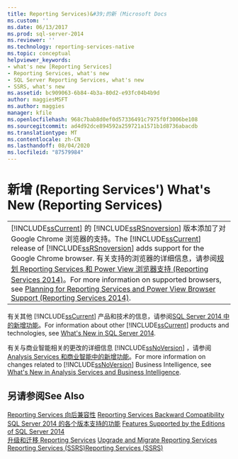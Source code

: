 ```yaml
---
title: Reporting Services)&#39;的新 (Microsoft Docs
ms.custom: ''
ms.date: 06/13/2017
ms.prod: sql-server-2014
ms.reviewer: ''
ms.technology: reporting-services-native
ms.topic: conceptual
helpviewer_keywords:
- what's new [Reporting Services]
- Reporting Services, what's new
- SQL Server Reporting Services, what's new
- SSRS, what's new
ms.assetid: bc909063-6b84-4b3a-80d2-e93fc04b4b9d
author: maggiesMSFT
ms.author: maggies
manager: kfile
ms.openlocfilehash: 968c7bab8d0ef0d57336491c7975f0f3006be108
ms.sourcegitcommit: ad4d92dce894592a259721a1571b1d8736abacdb
ms.translationtype: MT
ms.contentlocale: zh-CN
ms.lasthandoff: 08/04/2020
ms.locfileid: "87579984"
---
```

# <a name="what39s-new-reporting-services"></a><span data-ttu-id="b381a-102">新增 (Reporting Services&#39;) </span><span class="sxs-lookup"><span data-stu-id="b381a-102">What&#39;s New (Reporting Services)</span></span>
  
  
||  
|-|  
|<span data-ttu-id="b381a-103">[!INCLUDE[ssCurrent](../includes/sscurrent-md.md)] 的 [!INCLUDE[ssRSnoversion](../includes/ssrsnoversion-md.md)] 版本添加了对 Google Chrome 浏览器的支持。</span><span class="sxs-lookup"><span data-stu-id="b381a-103">The [!INCLUDE[ssCurrent](../includes/sscurrent-md.md)] release of [!INCLUDE[ssRSnoversion](../includes/ssrsnoversion-md.md)] adds support for the Google Chrome browser.</span></span> <span data-ttu-id="b381a-104">有关支持的浏览器的详细信息，请参阅[规划 Reporting Services 和 Power View 浏览器支持 &#40;Reporting Services 2014&#41;](../../2014/reporting-services/browser-support-for-reporting-services-and-power-view.md)。</span><span class="sxs-lookup"><span data-stu-id="b381a-104">For more information on supported browsers, see [Planning for Reporting Services and Power View Browser Support &#40;Reporting Services 2014&#41;](../../2014/reporting-services/browser-support-for-reporting-services-and-power-view.md).</span></span>|  
  
 <span data-ttu-id="b381a-105">有关其他 [!INCLUDE[ssCurrent](../includes/sscurrent-md.md)] 产品和技术的信息，请参阅[SQL Server 2014 中的新增功能](../sql-server/what-s-new-in-sql-server-2016.md)。</span><span class="sxs-lookup"><span data-stu-id="b381a-105">For information about other [!INCLUDE[ssCurrent](../includes/sscurrent-md.md)] products and technologies, see [What's New in SQL Server 2014](../sql-server/what-s-new-in-sql-server-2016.md).</span></span>  
  
 <span data-ttu-id="b381a-106">有关与商业智能相关的更改的详细信息 [!INCLUDE[ssNoVersion](../includes/ssnoversion-md.md)] ，请参阅[Analysis Services 和商业智能中的新增功能](https://docs.microsoft.com/analysis-services/what-s-new-in-analysis-services)。</span><span class="sxs-lookup"><span data-stu-id="b381a-106">For more information on changes related to [!INCLUDE[ssNoVersion](../includes/ssnoversion-md.md)] Business Intelligence, see [What's New in Analysis Services and Business Intelligence](https://docs.microsoft.com/analysis-services/what-s-new-in-analysis-services).</span></span>  
  
## <a name="see-also"></a><span data-ttu-id="b381a-107">另请参阅</span><span class="sxs-lookup"><span data-stu-id="b381a-107">See Also</span></span>  
 <span data-ttu-id="b381a-108">[Reporting Services 向后兼容性](reporting-services-backward-compatibility.md) </span><span class="sxs-lookup"><span data-stu-id="b381a-108">[Reporting Services Backward Compatibility](reporting-services-backward-compatibility.md) </span></span>  
 <span data-ttu-id="b381a-109">[SQL Server 2014 的各个版本支持的功能](../../2014/getting-started/features-supported-by-the-editions-of-sql-server-2014.md) </span><span class="sxs-lookup"><span data-stu-id="b381a-109">[Features Supported by the Editions of SQL Server 2014](../../2014/getting-started/features-supported-by-the-editions-of-sql-server-2014.md) </span></span>  
 <span data-ttu-id="b381a-110">[升级和迁移 Reporting Services](install-windows/upgrade-and-migrate-reporting-services.md) </span><span class="sxs-lookup"><span data-stu-id="b381a-110">[Upgrade and Migrate Reporting Services](install-windows/upgrade-and-migrate-reporting-services.md) </span></span>  
 [<span data-ttu-id="b381a-111">Reporting Services (SSRS)</span><span class="sxs-lookup"><span data-stu-id="b381a-111">Reporting Services &#40;SSRS&#41;</span></span>](create-deploy-and-manage-mobile-and-paginated-reports.md)  
  
  
